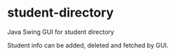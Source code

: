 # student-directory
Java Swing GUI for student directory

Student info can be added, deleted and fetched by GUI.
